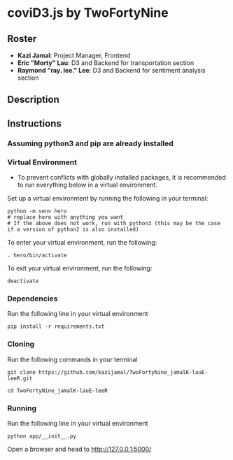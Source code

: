# coviD3.js by TwoFortyNine

## Roster

- **Kazi Jamal**: Project Manager, Frontend
- **Eric "Morty" Lau**: D3 and Backend for transportation section
- **Raymond "ray. lee." Lee**: D3 and Backend for sentiment analysis section

## Description

## Instructions

### Assuming python3 and pip are already installed

### Virtual Environment

- To prevent conflicts with globally installed packages, it is recommended to run everything below in a virtual environment.

Set up a virtual environment by running the following in your terminal:

```shell
python -m venv hero
# replace hero with anything you want
# If the above does not work, run with python3 (this may be the case if a version of python2 is also installed)
```

To enter your virtual environment, run the following:

```shell
. hero/bin/activate
```

To exit your virtual environment, run the following:

```shell
deactivate
```

### Dependencies

Run the following line in your virtual environment

```shell
pip install -r requirements.txt
```

### Cloning

Run the following commands in your terminal

```shell
git clone https://github.com/kazijamal/TwoFortyNine_jamalK-lauE-leeR.git

cd TwoFortyNine_jamalK-lauE-leeR
```

### Running

Run the following line in your virtual environment

```shell
python app/__init__.py
```

Open a browser and head to <http://127.0.0.1:5000/>
